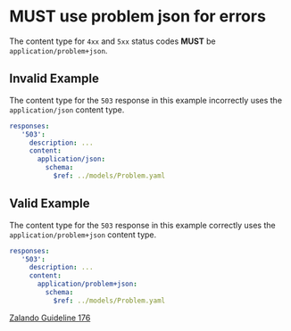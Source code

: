# **MUST** use problem json for errors

The content type for `4xx` and `5xx` status codes **MUST** be `application/problem+json`.

## Invalid Example

The content type for the `503` response in this example incorrectly uses the `application/json` content type.

``` yaml
responses:
   '503':
     description: ...
     content:
       application/json:
         schema:
           $ref: ../models/Problem.yaml
```

## Valid Example

The content type for the `503` response in this example correctly uses the `application/problem+json` content type.

``` yaml
responses:
   '503':
     description: ...
     content:
       application/problem+json:
         schema:
           $ref: ../models/Problem.yaml
```

[Zalando Guideline 176](https://opensource.zalando.com/restful-api-guidelines/#176)
